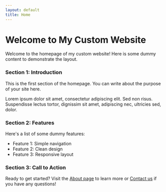 ```yaml
---
layout: default
title: Home
---
```


# Welcome to My Custom Website

Welcome to the homepage of my custom website! Here is some dummy content to demonstrate the layout.

### Section 1: Introduction
This is the first section of the homepage. You can write about the purpose of your site here.

Lorem ipsum dolor sit amet, consectetur adipiscing elit. Sed non risus. Suspendisse lectus tortor, dignissim sit amet, adipiscing nec, ultricies sed, dolor.

### Section 2: Features
Here's a list of some dummy features:

- Feature 1: Simple navigation
- Feature 2: Clean design
- Feature 3: Responsive layout

### Section 3: Call to Action
Ready to get started? Visit the [About page](/about/) to learn more or [Contact us](/contact/) if you have any questions!

